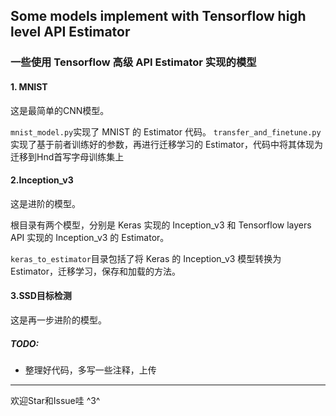 ## Some models implement with Tensorflow high level API Estimator
### 一些使用 Tensorflow 高级 API Estimator 实现的模型


#### 1. MNIST


这是最简单的CNN模型。

`mnist_model.py`实现了 MNIST 的 Estimator 代码。
`transfer_and_finetune.py`实现了基于前者训练好的参数，再进行迁移学习的 Estimator，代码中将其体现为迁移到Hnd首写字母训练集上


#### 2.Inception_v3

这是进阶的模型。

根目录有两个模型，分别是 Keras 实现的 Inception_v3 和 Tensorflow layers API 实现的 Inception_v3 的 Estimator。

`keras_to_estimator`目录包括了将 Keras 的 Inception_v3 模型转换为 Estimator，迁移学习，保存和加载的方法。




#### 3.SSD目标检测

这是再一步进阶的模型。

##### TODO:
- 整理好代码，多写一些注释，上传



------

欢迎Star和Issue哇 ^3^

